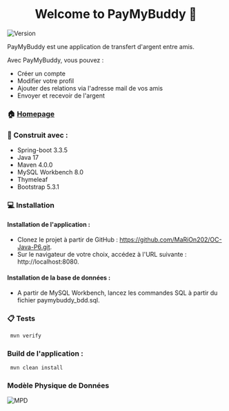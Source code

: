 <h1 align="center">Welcome to PayMyBuddy 👋</h1>
<p>
  <img alt="Version" src="https://img.shields.io/badge/version-1.0.0-blue.svg?cacheSeconds=2592000" />
</p>

PayMyBuddy est une application de transfert d'argent entre amis. 
 
Avec PayMyBuddy, vous pouvez :
* Créer un compte 
* Modifier votre profil
* Ajouter des relations via l'adresse mail de vos amis
* Envoyer et recevoir de l'argent  

### 🏠 [Homepage](https://github.com/MaRiOn202/OC-Java-P6)

### 👷 Construit avec :

* Spring-boot 3.3.5
* Java 17
* Maven 4.0.0
* MySQL Workbench 8.0
* Thymeleaf
* Bootstrap 5.3.1


### 💻 Installation

#### Installation de l'application :

* Clonez le projet à partir de GitHub : https://github.com/MaRiOn202/OC-Java-P6.git.
* Sur le navigateur de votre choix, accédez à l'URL suivante : http://localhost:8080.

#### Installation de la base de données :

* A partir de MySQL Workbench, lancez les commandes SQL à partir du fichier paymybuddy_bdd.sql.



### 📋 Tests

```sh
 mvn verify
```

### Build de l'application :
```sh
 mvn clean install
``` 

### Modèle Physique de Données

![MPD](https://github.com/user-attachments/assets/dfb74efe-204b-4b41-8dd0-1fd70c0f505e)


